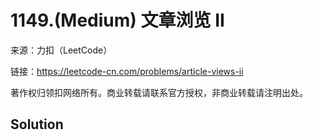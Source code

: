 # 1149.(Medium) 文章浏览 II



来源：力扣（LeetCode）

链接：https://leetcode-cn.com/problems/article-views-ii 

著作权归领扣网络所有。商业转载请联系官方授权，非商业转载请注明出处。



## Solution 



```sql



```
    